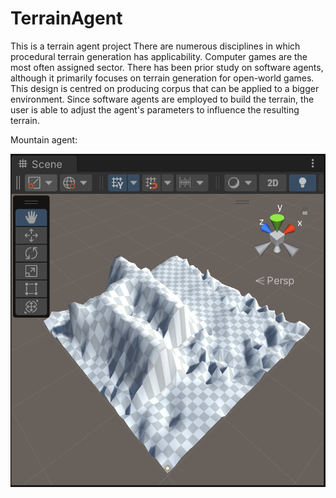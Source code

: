 # TerrainAgent
This is a terrain agent project
There are numerous disciplines in which procedural terrain generation has applicability. Computer games are the most often assigned sector. There has been prior study on software agents, although it primarily focuses on terrain generation for open-world games. This design is centred on producing corpus that can be applied to a bigger environment. Since software agents are employed to build the terrain, the user is able to adjust the agent's parameters to influence the resulting terrain.

Mountain agent:

![alt text](https://github.com/Alt3rmis/TerrainAgent/blob/main/Images/Fig1A.png)
